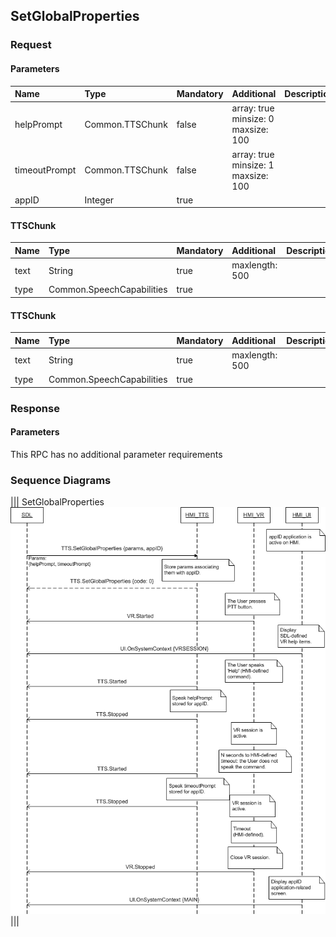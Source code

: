 ## SetGlobalProperties


### Request

#### Parameters

|Name|Type|Mandatory|Additional|Description|
|:---|:---|:--------|:---------|:----------|
|helpPrompt|Common.TTSChunk|false|array: true<br>minsize: 0<br>maxsize: 100||
|timeoutPrompt|Common.TTSChunk|false|array: true<br>minsize: 1<br>maxsize: 100||
|appID|Integer|true|||

#### TTSChunk

|Name|Type|Mandatory|Additional|Description|
|:---|:---|:--------|:---------|:----------|
|text|String|true|maxlength: 500||
|type|Common.SpeechCapabilities|true|||

#### TTSChunk

|Name|Type|Mandatory|Additional|Description|
|:---|:---|:--------|:---------|:----------|
|text|String|true|maxlength: 500||
|type|Common.SpeechCapabilities|true|||

### Response

#### Parameters

This RPC has no additional parameter requirements

### Sequence Diagrams
|||
SetGlobalProperties
![SetGlobalProperties](./assets/SetGlobalProperties.png)
|||
